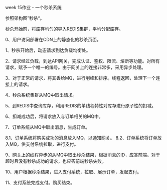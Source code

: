 week 15作业 - 一个秒杀系统

参照架构图”秒杀“。

秒杀开始前，将库存均匀的导入REDIS集群，平均分配库存。

0、用户访问部署在CDN上的静态化的秒杀页面。

1、秒杀开始后，动态请求到达负载均衡处。

2、请求经过负载，到达API网关，完成认证、鉴权、限流、熔断等功能。对所有请求，赋予一个唯一的编号。由于网关上的连接非常多，采用异步处理。

3、对于正常的请求，将其丢给MQ，进行削峰和排序。线程返回，处理下一个连接上的请求。

4、秒杀系统集群从MQ中取出请求。

5、到REDIS中查询库存，利用REDIS的单线程特性对库存进行原子性的扣减。

6、扣减成功后，将请求放入与订单相关的MQ中。

7、订单系统从MQ中取出消息，生成订单。

8.1、订单系统将购买成功的消息放入MQ，以通知网关。
8.2、订单系统将订单放入MQ，供支付系统拉取，进行支付。

9、网关上的线程异步的从MQ中取出秒杀结果，根据消息的ID，应答前端。对于超时且没有秒杀成功的请求，也应答前端秒杀失败。

10、用户根据秒杀结果，进入支付系统，拉取、展示订单，发起支付。

11、支付系统完成支付。购买结束。